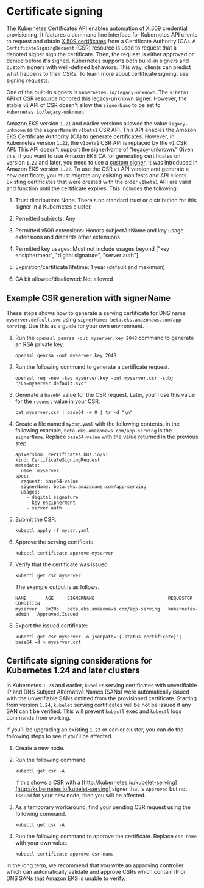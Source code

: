 # Certificate signing<a name="cert-signing"></a>

The Kubernetes Certificates API enables automation of [X\.509](https://www.itu.int/rec/T-REC-X.509) credential provisioning\. It features a command line interface for Kubernetes API clients to request and obtain [X\.509 certificates](https://kubernetes.io/docs/tasks/tls/managing-tls-in-a-cluster/) from a Certificate Authority \(CA\)\. A `CertificateSigningRequest` \(CSR\) resource is used to request that a denoted signer sign the certificate\. Then, the request is either approved or denied before it's signed\. Kubernetes supports both build\-in signers and custom signers with well\-defined behaviors\. This way, clients can predict what happens to their CSRs\. To learn more about certificate signing, see [signing requests](https://kubernetes.io/docs/reference/access-authn-authz/certificate-signing-requests/)\.

One of the built\-in signers is `kubernetes.io/legacy-unknown`\. The `v1beta1` API of CSR resource honored this legacy\-unknown signer\. However, the stable `v1` API of CSR doesn't allow the `signerName` to be set to `kubernetes.io/legacy-unknown`\.

Amazon EKS version `1.21` and earlier versions allowed the value `legacy-unknown` as the `signerName` in `v1beta1` CSR API\. This API enables the Amazon EKS Certificate Authority \(CA\) to generate certificates\. However, in Kubernetes version `1.22`, the `v1beta1` CSR API is replaced by the `v1` CSR API\. This API doesn't support the signerName of “legacy\-unknown\.” Given this, if you want to use Amazon EKS CA for generating certificates on version `1.22` and later, you need to use a [custom signer]()\. It was introduced in Amazon EKS version `1.22`\. To use the CSR `v1` API version and generate a new certificate, you must migrate any existing manifests and API clients\. Existing certificates that were created with the older `v1beta1` API are valid and function until the certificate expires\. This includes the following:

1. Trust distribution: None\. There's no standard trust or distribution for this signer in a Kubernetes cluster\.

1. Permitted subjects: Any

1. Permitted x509 extensions: Honors subjectAltName and key usage extensions and discards other extensions

1. Permitted key usages: Must not include usages beyond \["key encipherment", "digital signature", "server auth"\]

1. Expiration/certificate lifetime: 1 year \(default and maximum\) 

1. CA bit allowed/disallowed: Not allowed

## Example CSR generation with signerName<a name="csr-example"></a>

These steps shows how to generate a serving certificate for DNS name `myserver.default.svc` using `signerName: beta.eks.amazonaws.com/app-serving`\. Use this as a guide for your own environment\.

1. Run the `openssl genrsa -out myserver.key 2048` command to generate an RSA private key\.

   ```
   openssl genrsa -out myserver.key 2048
   ```

1. Run the following command to generate a certificate request\.

   ```
   openssl req -new -key myserver.key -out myserver.csr -subj "/CN=myserver.default.svc"
   ```

1. Generate a `base64` value for the CSR request\. Later, you'll use this value for the `request` value in your CSR\.

   ```
   cat myserver.csr | base64 -w 0 | tr -d "\n"
   ```

1. Create a file named `mycsr.yaml` with the following contents\. In the following example, `beta.eks.amazonaws.com/app-serving` is the `signerName`\. Replace `base64-value` with the value returned in the previous step\.

   ```
   apiVersion: certificates.k8s.io/v1
   kind: CertificateSigningRequest
   metadata:
     name: myserver
   spec:
     request: base64-value
     signerName: beta.eks.amazonaws.com/app-serving
     usages:
       - digital signature
       - key encipherment
       - server auth
   ```

1. Submit the CSR\.

   ```
   kubectl apply -f mycsr.yaml
   ```

1. Approve the serving certificate\.

   ```
   kubectl certificate approve myserver
   ```

1. Verify that the certificate was issued\.

   ```
   kubectl get csr myserver
   ```

   The example output is as follows\.

   ```
   NAME       AGE     SIGNERNAME                           REQUESTOR          CONDITION
   myserver   3m20s   beta.eks.amazonaws.com/app-serving   kubernetes-admin   Approved,Issued
   ```

1. Export the issued certificate:

   ```
   kubectl get csr myserver -o jsonpath='{.status.certificate}'| base64 -d > myserver.crt
   ```

## Certificate signing considerations for Kubernetes 1\.24 and later clusters<a name="csr-considerations"></a>

In Kubernetes `1.23` and earlier, `kubelet` serving certificates with unverifiable IP and DNS Subject Alternative Names \(SANs\) were automatically issued with the unverifiable SANs omitted from the provisioned certificate\. Starting from version `1.24`, `kubelet` serving certificates will be not be issued if any SAN can't be verified\. This will prevent `kubectl` exec and `kubectl` logs commands from working\.

If you’ll be upgrading an existing `1.23` or earlier cluster, you can do the following steps to see if you'll be affected\.

1. Create a new node\.

1. Run the following command\.

   ```
   kubectl get csr -A
   ```

   If this shows a CSR with a [http://kubernetes.io/kubelet-serving](http://kubernetes.io/kubelet-serving) signer that is `Approved` but not `Issued` for your new node, then you will be affected\.

1. As a temporary workaround, find your pending CSR request using the following command\.

   ```
   kubectl get csr -A
   ```

1. Run the following command to approve the certificate\. Replace `csr-name` with your own value\.

   ```
   kubectl certificate approve csr-name
   ```

In the long term, we recommend that you write an approving controller which can automatically validate and approve CSRs which contain IP or DNS SANs that Amazon EKS is unable to verify\.